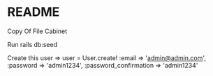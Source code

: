 # README

Copy Of File Cabinet

Run rails db:seed

Create this user => user = User.create! :email => 'admin@admin.com', :password => 'admin1234', :password_confirmation => 'admin1234'
